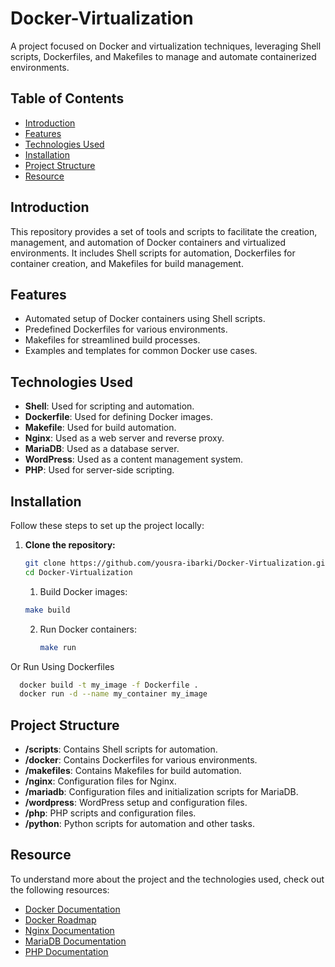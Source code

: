 # Docker-Virtualization

A project focused on Docker and virtualization techniques, leveraging Shell scripts, Dockerfiles, and Makefiles to manage and automate containerized environments.

## Table of Contents
- [Introduction](#introduction)
- [Features](#features)
- [Technologies Used](#technologies-used)
- [Installation](#installation)
- [Project Structure](#project-structure)
- [Resource](#resource)

## Introduction

This repository provides a set of tools and scripts to facilitate the creation, management, and automation of Docker containers and virtualized environments. It includes Shell scripts for automation, Dockerfiles for container creation, and Makefiles for build management.

## Features

- Automated setup of Docker containers using Shell scripts.
- Predefined Dockerfiles for various environments.
- Makefiles for streamlined build processes.
- Examples and templates for common Docker use cases.

## Technologies Used

- **Shell**: Used for scripting and automation.
- **Dockerfile**: Used for defining Docker images.
- **Makefile**: Used for build automation.
- **Nginx**: Used as a web server and reverse proxy.
- **MariaDB**: Used as a database server.
- **WordPress**: Used as a content management system.
- **PHP**: Used for server-side scripting.

## Installation

Follow these steps to set up the project locally:

1. **Clone the repository:**
   ```bash
   git clone https://github.com/yousra-ibarki/Docker-Virtualization.git
   cd Docker-Virtualization

   ```
   1. Build Docker images:
     ```bash
     make build
     ```
   2. Run Docker containers:
      ```bash
      make run
      ```
  Or Run Using Dockerfiles
  ```bash
    docker build -t my_image -f Dockerfile .
    docker run -d --name my_container my_image
  ```
## Project Structure
- **/scripts**: Contains Shell scripts for automation.
- **/docker**: Contains Dockerfiles for various environments.
- **/makefiles**: Contains Makefiles for build automation.
- **/nginx**: Configuration files for Nginx.
- **/mariadb**: Configuration files and initialization scripts for MariaDB.
- **/wordpress**: WordPress setup and configuration files.
- **/php**: PHP scripts and configuration files.
- **/python**: Python scripts for automation and other tasks.


## Resource

To understand more about the project and the technologies used, check out the following resources:

- [Docker Documentation](https://docs.docker.com/)
- [Docker Roadmap](https://roadmap.sh/docker)
- [Nginx Documentation](https://nginx.org/en/docs/)
- [MariaDB Documentation](https://mariadb.com/kb/en/documentation/)
- [PHP Documentation](https://www.php.net/docs.php)
